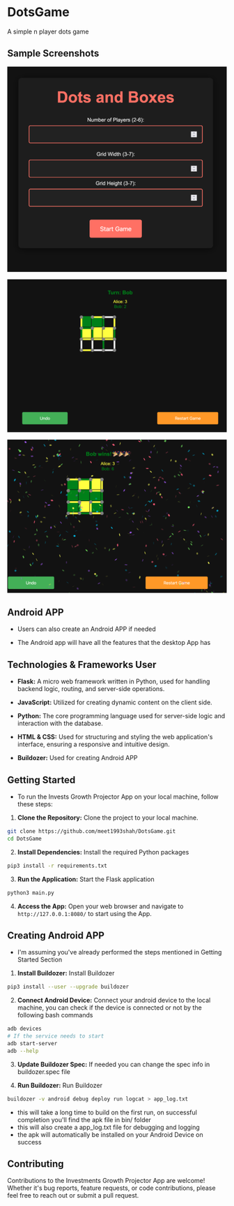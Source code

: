 # DotsGame
A simple n player dots game

## Sample Screenshots

![Main Page](./example_images/initial_screen.png)

![Game Screen](./example_images/game_screen.png)

![Player Win Celebration](./example_images/celebration_win.png)

## Android APP

* Users can also create an Android APP if needed

* The Android app will have all the features that the desktop App has

## Technologies & Frameworks User

* **Flask:** A micro web framework written in Python, used for handling backend logic, routing, and server-side operations.

* **JavaScript:** Utilized for creating dynamic content on the client side.

* **Python:** The core programming language used for server-side logic and interaction with the database.

* **HTML & CSS:** Used for structuring and styling the web application's interface, ensuring a responsive and intuitive design.

* **Buildozer:** Used for creating Android APP

## Getting Started

* To run the Invests Growth Projector App on your local machine, follow these steps:

1. **Clone the Repository:** Clone the project to your local machine.
```bash
git clone https://github.com/meet1993shah/DotsGame.git
cd DotsGame
```

2. **Install Dependencies:** Install the required Python packages
```bash
pip3 install -r requirements.txt
```

3. **Run the Application:** Start the Flask application
```bash
python3 main.py
```

4. **Access the App:** Open your web browser and navigate to `http://127.0.0.1:8080/` to start using the App.

## Creating Android APP

* I'm assuming you've already performed the steps mentioned in Getting Started Section

1. **Install Buildozer:** Install Buildozer
```bash
pip3 install --user --upgrade buildozer
```

2. **Connect Android Device:** Connect your android device to the local machine, you can check if the device is connected or not by the following bash commands
```bash
adb devices
# If the service needs to start
adb start-server
adb --help
```

3. **Update Buildozer Spec:** If needed you can change the spec info in buildozer.spec file

4. **Run Buildozer:** Run Buildozer
```bash
buildozer -v android debug deploy run logcat > app_log.txt
```
* this will take a long time to build on the first run, on successful completion you'll find the apk file in bin/ folder
* this will also create a app_log.txt file for debugging and logging
* the apk will automatically be installed on your Android Device on success

## Contributing

Contributions to the Investments Growth Projector App are welcome! Whether it's bug reports, feature requests, or code contributions, please feel free to reach out or submit a pull request.
